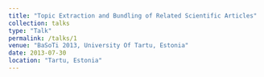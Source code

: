 ```yaml
---
title: "Topic Extraction and Bundling of Related Scientific Articles"
collection: talks
type: "Talk"
permalink: /talks/1
venue: "BaSoTi 2013, University Of Tartu, Estonia"
date: 2013-07-30
location: "Tartu, Estonia"
---
```

